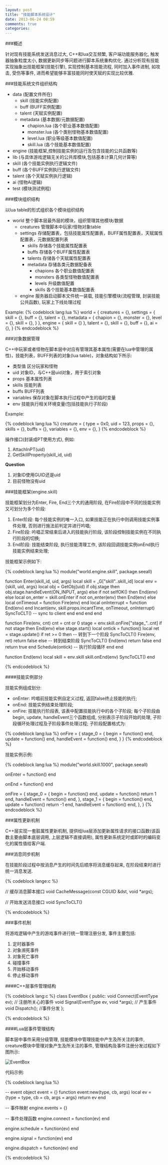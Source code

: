 ```yaml
---
layout: post
title: "技能脚本系统设计"
date: 2013-06-24 08:59
comments: true
categories: 
---
```


###概述

针对现有技能系统发送消息过大, C++和lua交互频繁, 客户端功能服务器化, 触发器抽象粒度太小, 数据更新同步等问题进行脚本系统重构优化. 通过分析现有技能实现抽象出技能框架(技能引擎), 实现控制基本技能流程, 同时加入事件进制, 如攻击, 受伤等事件, 进而希望能够丰富技能同时使天赋的实现比较优雅.

###技能系统文件组织结构

* data (配置文件所在)
	+ skill (技能实例配置)
	+ buff (BUFF实例配置)
	+ talent (天赋实例配置)
	+ metadata (基本数据/元数据配置)
		- chapion.lua (各个职业基本数值配置)
		- monster.lua (各个类别怪物基本数值配置)
		- level.lua  (职业等级基本数值配置)
		- skill.lua  (各个技能基本数值配置)
* engine (技能框架,控制技能实例的运行及包含技能的公共函数等)
* lib (与具体游戏逻辑无关的公共库模块,包括基本计算几何计算等)
* skill (各个技能实例执行逻辑文件)
* buff (各个BUFF实例执行逻辑文件)
* talent (各个天赋实例执行逻辑)
* ai (怪物Ai逻辑)
* test (模块测试例程)

###模块组织结构

以lua table的形式组织各个模块组织结构

* world 整个脚本层最外层的模块，组织管理其他模块/数据
    + creatures 管理脚本中玩家/怪物对象table
    + settings 存储配置表，包括技能属性配置表，BUFF属性配置表，天赋属性配置表，元数据配置列表
        - skills 存储各个技能属性配置表
        - buffs 存储各个BUFF属性配置表
        - talents 存储各个天赋属性配置表
        - metadata 存储各类元数据配备表
            * chapions 各个职业数值配置表
            * monsters 各类型怪物数值配置表
            * levels 升级数值配置
            * skills 各个技能基本数值配置表
    + engine 服务器启动脚本文件统一装载, 技能引擎模块(流程管理, 封装技能公共函数), 玩家上下线处理过程

Example:
{% codeblock lang:lua %}
world = {
    creatures = {},
    settings = {
        skill = {},
        buff = {},
        talent = {},
        metadata = {
            chapion = {},
            monster = {},
            level = {},
            skill = {},
        }
    },
    engine = {
        skill = {}
    },
    talent = {},
    skill = {},
    buff = {},
    ai = {},
}
{% endcodeblock %}

###对象数据管理

C++中玩家或者怪物在脚本层中对应有管理其基本属性(需要在lua中管理的属性)，技能列表，BUFF列表的对象(lua table)，对象结构如下所示:

* 类型值 区分玩家和怪物
* uid 对象ID，与C++层uid对象，用于索引对象
* props 基本属性列表
* skills 技能列表
* buffs BUFF列表
* variables 保存对象在脚本执行过程中产生的临时变量
* env       技能执行相关环境变量(包括技能执行子阶段)

Example:

{% codeblock lang:lua %}
creature = {
    type = 0x0,
    uid = 123,
    props = {},
    skills = {},
    buffs = {},
    variables = {},
    env = {},
}
{% endcodeblock %}

操作接口(封装成PT使用方式), 例如:

1. AttachInPT(uid)
2. GetSkillProperty(skill_id, uid)

**Question**

1. 对象ID使用GUID还是uid
2. 目前怪物没有uid

###技能框架(engine.skill)

技能框架划分为Enter, Fire, End三个大的通用阶段, 在Fire阶段中不同的技能实例又可划分为多个阶段:

1. Enter阶段: 每个技能实例的唯一入口, 如果技能正在执行中则调用技能实例事件处理, 否则进行施法前判定并进行吟唱;
2. Fire阶段: 吟唱正常结束后进入的技能执行阶段, 该阶段控制技能实例在不同执行阶段的切换;
3. End阶段: 技能结束阶段, 执行技能清理工作, 该阶段回调技能实例onEnd执行技能实例结束处理;

技能框架示例如下:

{% codeblock lang:lua %}
module("world.engine.skill", package.seeall)

function Enter(skill_id, uid, args)
    local skill = _G["skill"..skill_id]
    local env = {skill, uid, args}
    local obj = GetObj(uid)
    if obj.stage then
        obj.stage.handleEvent(ON_INPUT, args)
    else
        if not selfOK() then
            End(env)
        else
            local on_enter = skill.onEnter
            if not on_enter(env) then
                End(env)
            else
                local onTimeout = function Fire(env) end
                local onInterrupt = function End(env) end
                Incant(env, skill.props.incantTime, onTimeout, onInterrupt)
                SyncToCLT() -- sync to client
            end
        end
    end
end

function Fire(env, cnt)
    cnt = cnt or 0
    stage = env.skill.onFire["stage_"..cnt]
    if not stage then
        End(env)
    else
        stage.start()
        local ontick = function()
            local ret = stage.update()
            if ret >= 0 then -- 转到下一个阶段
                SyncToCLT()
                Fire(env, ret)
                return false
            else            -- 转到结束阶段
                SyncToCLT()
                End(env)
                return false
            end
            return true
        end
        Schedule(ontick) -- 执行阶段循环
    end
end

function End(env)
    local skill = env.skill
    skill.onEnd(env)
    SyncToCLT()
end

{% endcodeblock %}

####技能实例部分

技能实例组成划分:

* onEnter: 吟唱前技能实例自定义过程, 返回false终止技能的执行;
* onEnd: 技能实例结束处理阶段;
* onFire: 技能执行阶段表, 该表中配置技能执行中的各个子阶段; 每个子阶段由begin, update, handleEvent三个函数组成, 分别表示子阶段开始的处理, 子阶段循环处理过程及子阶段事件处理过程; 子阶段配置格式为:

{% codeblock lang:lua %}
onFire = {
    stage_0 = {
        begin = function() end,
        update = function() end,
        handleEvent = function() end,
    }
}
{% endcodeblock %}


技能实例示例:

{% codeblock lang:lua %}
module("world.skill.1000", package.seeall)

onEnter = function()
end

onEnd = function()
end

onFire = {
    stage_0 = {
        begin = function() end,
        update = function() return 1 end,
        handleEvent = function() end,
    },
    stage_1 = {
        begin = function() end,
        update = function() return -1 end,
        handleEvent = function() end,
    },
}
{% endcodeblock %}

###属性更新机制

C++层实现一套脏属性更新机制, 提供给lua层添加更新属性请求的接口函数(该函数主要由脚本底层调用, 上层逻辑不直接调用), 属性更新系统定时或即时的编码变化的属性值给客户端.

###消息同步机制

在技能阶段过程中按消息产生的时间先后顺序将消息缓存起来, 在阶段结束时进行统一消息发送.

{% codeblock lange:c %}

// 缓存消息脚本接口
void CacheMessage(const CGUID &dst, void *args);

// 开始发送消息接口
void SyncToCLT()

{% endcodeblock %}

###事件机制

将游戏逻辑中产生的游戏事件进行统一管理注册分发, 事件主要包括:

1. 定时器事件
2. 对象濒死事件
3. 对象死亡事件
4. 碰撞事件
5. 开始移动事件
6. 停止移动事件

####C++层事件管理结构

{% codeblock lang:c %}
class EventBox {
public:
    void Connect(EventType ev); // 注册所关心的事件
    void Signal(EventType ev, void *args);    // 产生事件
    void Dispatch(); //事件分发
};

{% endcodeblock %}

####Lua层事件管理结构

脚本层中事件采用分级管理, 技能模块中管理技能中产生及所关注的事件, creature模块中管理对象产生及所关注的事件, 管理结构及事件注册分发过程如下图所示:

![EventBox](/images/ability-design/eventbox2.png)

代码示例:

{% codeblock lang:lua %}

-- event object
event = {}
function event:new(type, cb, args)
    local ev = {type = type, cb = cb, args = args}
    return ev
end

-- 事件映射
engine.events = {}

-- 事件处理函数
engine.connect = function(ev)
end

engine.schedule = function(ev)
end

engine.signal = function(ev)
end

engine.dispatch = function(ev)
end

{% endcodeblock %}


